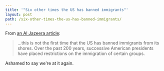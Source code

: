 ```yaml
---
title: '"Six other times the US has banned immigrants"'
layout: post
path: /six-other-times-the-us-has-banned-immigrants/
---
```


From [an Al Jazeera article](http://www.aljazeera.com/indepth/features/2017/01/times-banned-immigrants-170128183528941.html):

> ...this is not the first time that the US has banned immigrants from its shores. Over the past 200 years, successive American presidents have placed restrictions on the immigration of certain groups.

Ashamed to say we're at it again.
